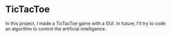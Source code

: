 # TicTacToe

In this project, I made a TicTacToe game with a GUI. In future, I'll
try to code an algorithm to control the artificial intelligence.

